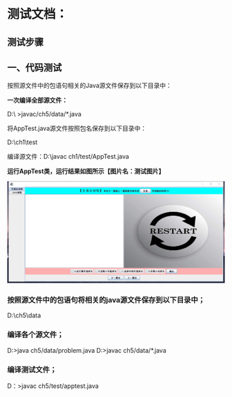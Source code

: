 # 测试文档：

## 测试步骤

## **一、代码测试**
  
按照源文件中的包语句相关的Java源文件保存到以下目录中：

**一次编译全部源文件：**

D:\ >javac/ch5/data/*.java


将AppTest.java源文件按照包名保存到以下目录中：

D:\ch1\test

编译源文件：D:\javac ch1/test/AppTest.java

**运行AppTest类，运行结果如图所示【图片名：测试图片】**

  ![程序测试步骤1](测试程序.png)
  
### 按照源文件中的包语句将相关的java源文件保存到以下目录中；
D:\ch5\data  
### 编译各个源文件；  
D:\>java ch5/data/problem.java
D:\>javac ch5/data/*.java  

### 编译测试文件；

D：\>javac ch5/test/apptest.java
